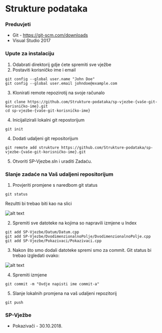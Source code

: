 # Strukture podataka #

### Preduvjeti ###
- Git - https://git-scm.com/downloads
- Visual Studio 2017

### Upute za instalaciju ###

1. Odabrati direktorij gdje ćete spremiti sve vježbe
2. Postaviti korisničko ime i email
```
git config --global user.name "John Doe"
git config --global user.email johndoe@example.com
```
3. Klonirati remote repozirotij na svoje računalo
```
git clone https://github.com/Strukture-podataka/sp-vjezbe-{vaše-git-korisničko-ime}.git
cd sp-vjezbe-{vaše-git-korisničko-ime}
```
4. Inicijalizirali lokalni git repostorijum
```
git init
```
4. Dodati udaljeni git repositorijum
```
git remote add strukture https://github.com/Strukture-podataka/sp-vjezbe-{vaše-git-korisničko-ime}.git
```
5. Otvoriti SP-Vjezbe.sln i uraditi Zadaću.

### Slanje zadaće na Vaš udaljeni repositorijum
1. Provjeriti promjene s naredbom git status
```
git status
```
Rezultti bi trebao biti kao na slici

![alt text](https://raw.githubusercontent.com/fsr-sp/sp-vjezbe/master/images/git_status.png)

2. Spremiti sve datoteke na kojima so napravili izmjene u Index
```
git add SP-Vjezbe/Datum/Datum.cpp
git add SP-Vjezbe/DvodimenzionalnoPolje/DvodimenzionalnoPolje.cpp
git add SP-Vjezbe/Pokazivaci/Pokazivaci.cpp
```
3. Nakon što smo dodali datoteke spremi smo za commit. Git status bi trebao izgledati ovako:

![alt text](https://raw.githubusercontent.com/fsr-sp/sp-vjezbe/master/images/git_added.png)

4. Spremiti izmjene
```
git commit -m "Ovdje napisti ime commit-a"
```

5. Slanje lokalnih promjena na vaš udaljeni repozitorij

```
git push
```

### SP-Vježbe ###

* Pokazivači - 30.10.2018.

